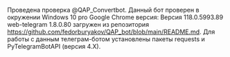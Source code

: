 Проведена проверка @QAP_Convertbot.
Данный бот проверен в окружении Windows 10 pro Google Chrome версия: Версия 118.0.5993.89 web-telegram 1.8.0.80  загружен из репозитория https://github.com/fedorburyakov/QAP_bot/blob/main/README.md. 
Для работы с данным телеграм-ботом установлены пакеты requests и PyTelegramBotAPI (версия 4.X).
